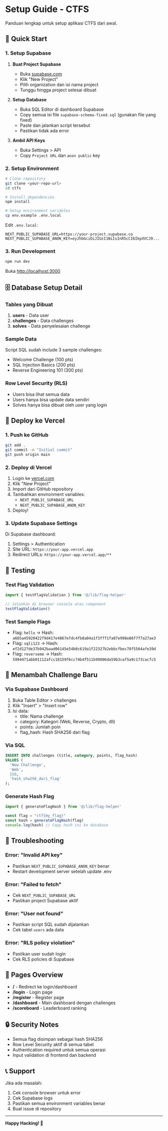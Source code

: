 # Setup Guide - CTFS

Panduan lengkap untuk setup aplikasi CTFS dari awal.

## 🎯 Quick Start

### 1. Setup Supabase

1. **Buat Project Supabase**
   - Buka [supabase.com](https://supabase.com)
   - Klik "New Project"
   - Pilih organization dan isi nama project
   - Tunggu hingga project selesai dibuat

2. **Setup Database**
   - Buka SQL Editor di dashboard Supabase
   - Copy semua isi file `supabase-schema-fixed.sql` (gunakan file yang fixed)
   - Paste dan jalankan script tersebut
   - Pastikan tidak ada error

3. **Ambil API Keys**
   - Buka Settings > API
   - Copy `Project URL` dan `anon public` key

### 2. Setup Environment

```bash
# Clone repository
git clone <your-repo-url>
cd ctfs

# Install dependencies
npm install

# Setup environment variables
cp env.example .env.local
```

Edit `.env.local`:
```env
NEXT_PUBLIC_SUPABASE_URL=https://your-project.supabase.co
NEXT_PUBLIC_SUPABASE_ANON_KEY=eyJhbGciOiJIUzI1NiIsInR5cCI6IkpXVCJ9...
```

### 3. Run Development

```bash
npm run dev
```

Buka [http://localhost:3000](http://localhost:3000)

## 🗄️ Database Setup Detail

### Tables yang Dibuat

1. **users** - Data user
2. **challenges** - Data challenges
3. **solves** - Data penyelesaian challenge

### Sample Data

Script SQL sudah include 3 sample challenges:
- Welcome Challenge (100 pts)
- SQL Injection Basics (200 pts)
- Reverse Engineering 101 (300 pts)

### Row Level Security (RLS)

- Users bisa lihat semua data
- Users hanya bisa update data sendiri
- Solves hanya bisa dibuat oleh user yang login

## 🚀 Deploy ke Vercel

### 1. Push ke GitHub

```bash
git add .
git commit -m "Initial commit"
git push origin main
```

### 2. Deploy di Vercel

1. Login ke [vercel.com](https://vercel.com)
2. Klik "New Project"
3. Import dari GitHub repository
4. Tambahkan environment variables:
   - `NEXT_PUBLIC_SUPABASE_URL`
   - `NEXT_PUBLIC_SUPABASE_ANON_KEY`
5. Deploy!

### 3. Update Supabase Settings

Di Supabase dashboard:
1. Settings > Authentication
2. Site URL: `https://your-app.vercel.app`
3. Redirect URLs: `https://your-app.vercel.app/**`

## 🧪 Testing

### Test Flag Validation

```typescript
import { testFlagValidation } from '@/lib/flag-helper'

// Jalankan di browser console atau component
testFlagValidation()
```

### Test Sample Flags

- Flag: `hello` → Hash: `a665a45920422f9d417e4867efdc4fb8a04a1f3fff1fa07e998e86f7f7a27ae3`
- Flag: `sqli123` → Hash: `ef2d127de37b942baad06145e54b0c619a1f22327b2ebbcfbec78f5564afe39d`
- Flag: `reverseme` → Hash: `5994471abb01112afcc18159f6cc74b4f511b99806da59b3caf5a9c173cacfc5`

## 🔧 Menambah Challenge Baru

### Via Supabase Dashboard

1. Buka Table Editor > challenges
2. Klik "Insert" > "Insert row"
3. Isi data:
   - title: Nama challenge
   - category: Kategori (Web, Reverse, Crypto, dll)
   - points: Jumlah poin
   - flag_hash: Hash SHA256 dari flag

### Via SQL

```sql
INSERT INTO challenges (title, category, points, flag_hash)
VALUES (
  'New Challenge',
  'Web',
  150,
  'hash_sha256_dari_flag'
);
```

### Generate Hash Flag

```typescript
import { generateFlagHash } from '@/lib/flag-helper'

const flag = "ctf{my_flag}"
const hash = generateFlagHash(flag)
console.log(hash) // Copy hash ini ke database
```

## 🐛 Troubleshooting

### Error: "Invalid API key"

- Pastikan `NEXT_PUBLIC_SUPABASE_ANON_KEY` benar
- Restart development server setelah update .env

### Error: "Failed to fetch"

- Cek `NEXT_PUBLIC_SUPABASE_URL`
- Pastikan project Supabase aktif

### Error: "User not found"

- Pastikan script SQL sudah dijalankan
- Cek tabel `users` ada data

### Error: "RLS policy violation"

- Pastikan user sudah login
- Cek RLS policies di Supabase

## 📱 Pages Overview

- **/** - Redirect ke login/dashboard
- **/login** - Login page
- **/register** - Register page
- **/dashboard** - Main dashboard dengan challenges
- **/scoreboard** - Leaderboard ranking

## 🔒 Security Notes

- Semua flag disimpan sebagai hash SHA256
- Row Level Security aktif di semua tabel
- Authentication required untuk semua operasi
- Input validation di frontend dan backend

## 📞 Support

Jika ada masalah:
1. Cek console browser untuk error
2. Cek Supabase logs
3. Pastikan semua environment variables benar
4. Buat issue di repository

---

**Happy Hacking! 🚀**
